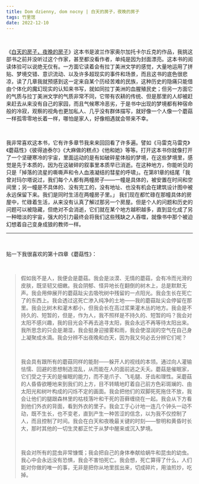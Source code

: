 ```yaml
---
title: Dom dzienny, dom nocny | 白天的房子，夜晚的房子
tags: 竹里馆
date: 2022-12-10
---
```


<br/>

《[白天的房子，夜晚的房子](https://book.douban.com/subject/27131538/)》这本书是波兰作家奥尔加托卡尔丘克的作品，我挑这部书之前并没听过这个作家，甚至都没看作者，单纯是因为封面漂亮。这本书的阅读体验可以说绝无仅有。一方面它读着会有拉丁美洲文学的感觉，大量地运用了拼贴、梦境交错、意识流动、以及许多超现实的事件和场景，而且这书的底色很悲凉，读了几章我就预感到这一定来自某个历经苦难的民族，这种历史的隐痛只能借由个体化的魔幻现实的认知来书写，就如同拉丁美洲的血腥殖民史；但另一方面它的气质与拉丁美洲文学的气质非常不同，它带有农耕的传统、但是那里的人却被赶来赶去从来没有自己的家园，而且气候寒冷恶劣，于是书中出现的梦境都有种宿命般的冷寂，观察的视角也更加私人、几乎没有群体描写，就好像一个人像一个蘑菇一样孤零零地长着一样，哪怕是家人，好像相遇就会带来不幸。

<br/>

我非常喜欢这本书，它有许多章节我来来回回看了许多遍。譬如《马雷克马雷克》《蘑菇性》《彼得迪泰尔》《大麻做的糕点》《他和她》等等。打开这本书你就像打开了一个坚硬寒冷的宇宙，里面运动的是有如破碎星体般的梦境，在这些梦境里，感觉是先于本质的，因为在这破碎的叙事里本质早已消逝。在这种地方，你能听见的只是「掉落的流星的嘶嘶声和令人血液凝结的彗星的呼啸」。在第81章的结尾「我曾对玛尔塔说过，我们每个人都有两幢房子——一幢是具体的，被安置在时间和空间里；另一幢是不具体的、没有完工的，没有地址、也没有机会在建筑设计图中被永远保留下来。我们是同时生活在两幢房子里。」 我们现在都忙碌在那幢具体的房屋中，忙碌着生活，从来没有认真了解过那另一个房屋。但是个人的问题和历史的问题可以被隐藏，但绝对不会消逝，它们就在某个地方越积越多，直到显化成了另一种暗淡的宇宙，强大的引力最终会将我们这些残缺之人吞噬，就像书中那个被迫幻想着自己变身成狼的教师一样。

---

<br/>

贴一下我很喜欢的第十四章《蘑菇性》：

<br/>

> 假如我不是人，我便会是蘑菇。我会是淡漠、无情的蘑菇，会有冷而光滑的皮肤，既坚韧又细嫩。我会阴郁、怪异地长在翻倒的树木上，总是默默无声。我会用伸展开的蘑菇趾尖去吸吮树中残留的一点阳光。我会生长在死亡了的东西上。我会透过这死亡渗入纯净的土地——我的蘑菇趾尖会停留在那里。我会比树木和灌木都小，但我会长在高过浆果灌木丛的地方。我会是不持久的、短暂的，但是，作为人，我不照样是不持久的、短暂的吗？我会对太阳不感兴趣，我的目光会不再去追寻太阳，我会永远不再等待太阳出来。我所思念的只会是潮湿，我会挺身迎接雾和雨，我会使湿润的空气在自己身上凝聚成水滴。我会分辨不出夜晚和白天，因为我又何必去分辨它们呢？ 
>
> <br/>
>
> 我会具有跟所有的蘑菇同样的能耐——躲开人的视线的本领。通过向人灌输怯懦、回避的思想制造混乱，从而能在人的面前逃之夭夭。蘑菇是催眠家，它们受之于天的是催眠的能力，而不是爪子、飞毛腿、牙齿和理性。采蘑菇的人昏昏欲睡地来到我们的上方，目不转睛地盯着自己前方色彩斑斓的、由太阳光和树叶构成的闪烁不定的画面。我会把他们的双脚死死拖住不放，我会让他们的腿跟森林里的枯枝落叶和干死的苔藓缠绕在一起。我会从下方看到他们外衣的背面，看到外衣的里子。我会工于心计地一连几个钟头一动不动，既不生长，也不变老，直到产生一种苦涩的信念，以为我不仅控制了人，而且控制了时间。我会在白天和夜晚最关键的时刻——黎明和黄昏时长大，那时其他的一切生灵都正忙于从梦中醒来或沉入梦境。 
>
> <br/>
>
> 我会对所有的昆虫非常慷慨；我会把自己的身体奉献给蜗牛和昆虫的幼虫。我心中会永远没有恐惧，我会不害怕死亡。我会想，死亡算得了什么，人们能对你做的唯一的事，无非是把你从地里拔出来，切成碎片，用油煎炒，吃掉。

<br/>